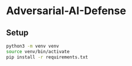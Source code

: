 # Adversarial-AI-Defense

## Setup

```bash
python3 -m venv venv
source venv/bin/activate
pip install -r requirements.txt
